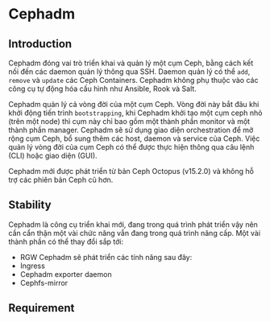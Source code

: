 # Cephadm

## Introduction

Cephadm đóng vai trò triển khai và quản lý một cụm Ceph, bằng cách kết nối đến các daemon quản lý thông qua SSH. Daemon quản lý có thể `add`, `remove` và `update` các Ceph Containers.
Cephadm không phụ thuộc vào các công cụ tự động hóa cấu hình như Ansible, Rook và Salt.

Cephadm quản lý cả vòng đời của một cụm Ceph. Vòng đời này bắt đâu khi khởi động tiến trình `bootstrapping`, khi Cephadm khởi tạo một cụm ceph nhỏ (trên một node) thì cụm này chỉ bao gồm một thành phần monitor và một thành phần manager. Cephadm sẽ sử dụng giao diện orchestration để mở rộng cụm Ceph, bổ sung thêm các host, daemon và service của Ceph. Việc quản lý vòng đời của cụm Ceph có thể được thực hiện thông qua câu lệnh (CLI) hoặc giao diện (GUI).

Cephadm mới được phát triển từ bản Ceph Octopus (v15.2.0) và không hỗ trợ các phiên bản Ceph cũ hơn.

## Stability

Cephadm là công cụ triển khai mới, đang trong quá trình phát triển vậy nên cần cẩn thận một vài chức năng vẫn đang trong quá trình nâng cấp.
Một vài thành phần có thể thay đổi sắp tới:
- RGW
Cephadm sẽ phát triển các tính năng sau đây:
- Ingress
- Cephadm exporter daemon
- Cephfs-mirror

## Requirement


